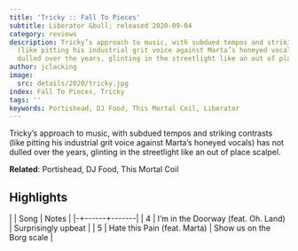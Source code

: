 ```yaml
---
title: 'Tricky :: Fall To Pieces'
subtitle: Liberator &bull; released 2020-09-04
category: reviews
description: Tricky’s approach to music, with subdued tempos and striking contrasts
  (like pitting his industrial grit voice against Marta’s honeyed vocals) has not
  dulled over the years, glinting in the streetlight like an out of place scalpel.
author: jclacking
image:
  src: details/2020/tricky.jpg
index: Fall To Pieces, Tricky
tags: ''
keywords: Portishead, DJ Food, This Mortal Coil, Liberator
---
```

Tricky’s approach to music, with subdued tempos and striking contrasts (like pitting his industrial grit voice against Marta’s honeyed vocals) has not dulled over the years, glinting in the streetlight like an out of place scalpel.<!--more-->

**Related**: Portishead, DJ Food, This Mortal Coil

## Highlights

| | Song | Notes |
|-+------+-------|
| 4 | I’m in the Doorway (feat. Oh. Land) | Surprisingly upbeat |
| 5 | Hate this Pain (feat. Marta) | Show us on the Borg scale |

